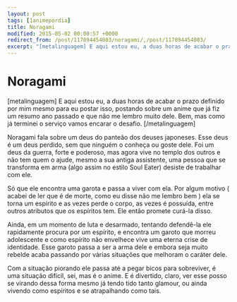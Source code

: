 ```yaml
---
layout: post
tags: [1animepordia]
title: Noragami
modified: 2015-05-02 00:00:57 +0000
redirect_from: /post/117894454803/noragami/,/post/117894454803/
excerpt: "[metalinguagem] E aqui estou eu, a duas horas de acabar o prazo definido por mim mesmo para eu postar isso, postando sobre um anime que já fiz um resumo ano passado e que não me lembro muito dele. Bem, mas como já terminei o serviço vamos encarar o desafio. [/metalinguagem]"
---
```


Noragami
========

\[metalinguagem\] E aqui estou eu, a duas horas de acabar o prazo
definido por mim mesmo para eu postar isso, postando sobre um anime que
já fiz um resumo ano passado e que não me lembro muito dele. Bem, mas
como já terminei o serviço vamos encarar o desafio. \[/metalinguagem\]

Noragami fala sobre um deus do panteão dos deuses japoneses. Esse deus é
um deus perdido, sem que ninguém o conheça ou goste dele. Foi um deus da
guerra, forte e poderoso, mas agora vive no templo dos outros e não tem
quem o ajude, mesmo a sua antiga assistente, uma pessoa que se
transforma em arma (algo assim no estilo Soul Eater) desiste de
trabalhar com ele.

Só que ele encontra uma garota e passa a viver com ela. Por algum motivo
( acabei de ler que é de morte, como eu disse não me lembro bem ) ela se
torna um espírito e as vezes perde o corpo, as vezes é possuída, entre
outros atributos que os espíritos tem. Ele então promete curá-la disso.

Ainda, em um momento de luta e desarmado, tentando defendê-la ele
rapidamente procura por um espírito, e encontra um garoto que morreu
adolescente e como espírito não envelhece vive uma eterna crise de
identidade. Esse garoto passa a ser a arma dele e embora seja muito
rebelde acaba passando por várias situações que melhoram o caráter dele.

Com a situação piorando ele passa até a pegar bicos para sobreviver, é
uma situação difícil, sei, mas é o anime. E é divertido, claro, ver esse
posso se virando dessa forma mesmo já tendo tido tanto glamour, ou ainda
vivendo como espíritos e se atrapalhando como tais.


